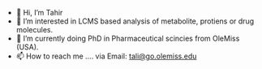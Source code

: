 - 👋 Hi, I’m Tahir
- 👀 I’m interested in LCMS based analysis of metabolite, protiens or drug molecules.
- 🌱 I’m currently doing PhD in Pharmaceutical scincies from OleMiss (USA). 
- 📫 How to reach me .... via Email: tali@go.olemiss.edu

<!---
Tahiralisjt/Tahiralisjt is a ✨ special ✨ repository because its `README.md` (this file) appears on your GitHub profile.
You can click the Preview link to take a look at your changes.
--->

